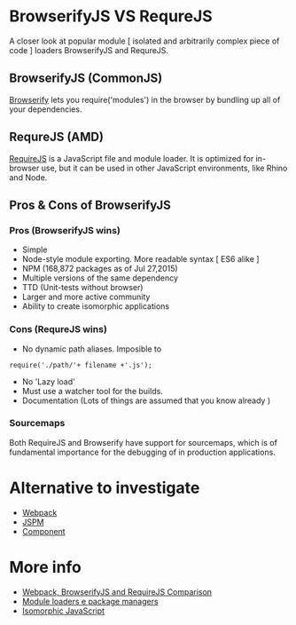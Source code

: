 
BrowserifyJS VS RequreJS
==============================
A closer look at popular module [ isolated and arbitrarily complex piece of code ] loaders BrowserifyJS and RequreJS.


BrowserifyJS (CommonJS)
------------------------------
[Browserify](http://browserify.org) lets you require('modules') in the browser by bundling up all of your dependencies.

RequreJS (AMD)
------------------------------
[RequireJS](http://requirejs.org) is a JavaScript file and module loader. It is optimized for in-browser use, but it can be used in other JavaScript environments, like Rhino and Node.

Pros & Cons of BrowserifyJS
------------------------------

### Pros (BrowserifyJS wins)
- Simple
- Node-style module exporting. More readable syntax [ ES6 alike ]
- NPM (168,872 packages as of Jul 27,2015)
- Multiple versions of the same dependency
- TTD (Unit-tests without browser)
- Larger and more active community
- Ability to create isomorphic applications


### Cons (RequreJS wins)
- No dynamic path aliases. Imposible to
```
require('./path/'+ filename +'.js');
```
- No 'Lazy load'
- Must use a watcher tool for the builds.
- Documentation (Lots of things are assumed that you know already )

### Sourcemaps
Both RequireJS and Browserify have support for sourcemaps, which is of fundamental importance for the debugging of in production applications.


Alternative to investigate
==============================
- [Webpack](https://webpack.github.io/)
- [JSPM](http://jspm.io/)
- [Component](https://github.com/componentjs/component/)


More info
==============================
- [Webpack, BrowserifyJS and RequireJS Comparison](https://webpack.github.io/docs/comparison.html)
- [Module loaders e package managers](http://www.leanpanda.com/blog/2015/06/28/amd-requirejs-commonjs-browserify/)
- [Isomorphic JavaScript](http://nerds.airbnb.com/isomorphic-javascript-future-web-apps/)
